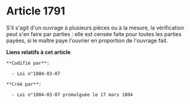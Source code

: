 # Article 1791

S'il s'agit d'un ouvrage à plusieurs pièces ou à la mesure, la vérification peut s'en faire par parties : elle est censée
faite pour toutes les parties payées, si le maître paye l'ouvrier en proportion de l'ouvrage fait.

**Liens relatifs à cet article**

	**Codifié par**:

	  - Loi n°1804-03-07

	**Créé par**:

	  - Loi n°1804-03-07 promulguée le 17 mars 1804
